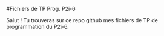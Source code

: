 #Fichiers de TP Prog. P2i-6

Salut ! Tu trouveras sur ce repo github mes fichiers de TP de programmation du P2i-6.